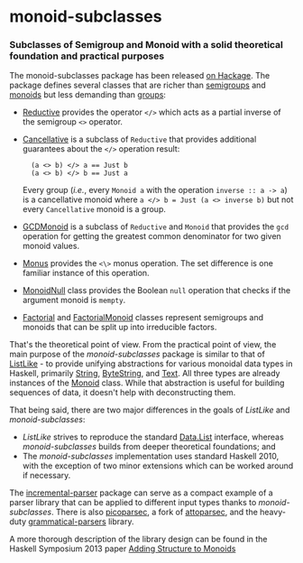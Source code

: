 monoid-subclasses
=================

### Subclasses of Semigroup and Monoid with a solid theoretical foundation and practical purposes ###

The monoid-subclasses package has been released [on
Hackage](http://hackage.haskell.org/package/monoid-subclasses). The package defines several classes that are richer
than [semigroups](http://hackage.haskell.org/package/base/docs/Data-Semigroup.html#t:Semigroup) and
[monoids](http://hackage.haskell.org/package/base/docs/Data-Monoid.html#t:Monoid) but less demanding than
[groups](http://hackage.haskell.org/package/groups/docs/Data-Group.html):

* [Reductive](http://hackage.haskell.org/package/monoid-subclasses/docs/Data-Semigroup-Cancellative.html#t:Reductive)
provides the operator `</>` which acts as a partial inverse of the semigroup `<>` operator.
* [Cancellative](http://hackage.haskell.org/package/monoid-subclasses/docs/Data-Semigroup-Cancellative.html#t:Cancellative)
is a subclass of `Reductive` that provides additional guarantees about the `</>` operation result:

        (a <> b) </> a == Just b
        (a <> b) </> b == Just a

    Every group (*i.e.*, every `Monoid a` with the operation `inverse :: a -> a`) is a cancellative monoid where `a </> b = Just (a <> inverse b)` but not every `Cancellative` monoid is a group.
    
* [GCDMonoid](http://hackage.haskell.org/package/monoid-subclasses/docs/Data-Monoid-GCD.html#t:GCDMonoid) is a subclass of `Reductive` and `Monoid` that provides the `gcd` operation for getting the greatest common denominator for two given monoid values.
* [Monus](http://hackage.haskell.org/package/monoid-subclasses/docs/Data-Monus.html#t:Monus) provides the `<\>` monus operation. The set difference is one familiar instance of this operation.
* [MonoidNull](http://hackage.haskell.org/package/monoid-subclasses/docs/Data-Monoid-Null.html) class provides the Boolean `null` operation that checks if the argument monoid is `mempty`.
* [Factorial](http://hackage.haskell.org/package/monoid-subclasses/docs/Data-Semigroup-Factorial.html) and [FactorialMonoid](http://hackage.haskell.org/package/monoid-subclasses/docs/Data-Monoid-Factorial.html) classes represent semigroups and monoids that can be split up into irreducible factors.

That's the theoretical point of view. From the practical point of view, the main purpose of the _monoid-subclasses_ package is similar to that of [ListLike](http://hackage.haskell.org/package/ListLike/docs/Data-ListLike.html) - to provide unifying abstractions for various monoidal data types in Haskell, primarily [String](http://hackage.haskell.org/package/base/docs/Data-String.html#t:String), [ByteString](http://hackage.haskell.org/package/bytestring/docs/Data-ByteString.html#t:ByteString), and [Text](http://hackage.haskell.org/package/text). All three types are already instances of the [Monoid](http://hackage.haskell.org/package/base/docs/Data-Monoid.html#t:Monoid) class. While that abstraction is useful for building sequences of data, it doesn't help with deconstructing them.

That being said, there are two major differences in the goals of _ListLike_ and _monoid-subclasses_:
  * _ListLike_ strives to reproduce the standard [Data.List](http://hackage.haskell.org/package/base/docs/Data-List.html) interface, whereas _monoid-subclasses_ builds from deeper theoretical foundations; and
  * The _monoid-subclasses_ implementation uses standard Haskell 2010, with the exception of two minor extensions which can be worked around if necessary.

The [incremental-parser](http://hackage.haskell.org/package/incremental-parser) package can serve as a compact example
of a parser library that can be applied to different input types thanks to _monoid-subclasses_. There is also
[picoparsec](http://hackage.haskell.org/package/picoparsec), a fork of
[attoparsec](http://hackage.haskell.org/package/attoparsec), and the heavy-duty
[grammatical-parsers](http://hackage.haskell.org/package/grammatical-parsers) library.

A more thorough description of the library design can be found in the Haskell Symposium 2013 paper [Adding Structure
to Monoids ](https://github.com/blamario/monoid-subclasses/wiki/Files/HaskellSymposium2013.pdf)
